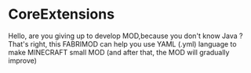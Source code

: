 # CoreExtensions
Hello, are you giving up to develop MOD,because you don't know Java ?
That's right, this FABRIMOD can help you use YAML (.yml) language to make MINECRAFT small MOD (and after that, the MOD will gradually improve)
